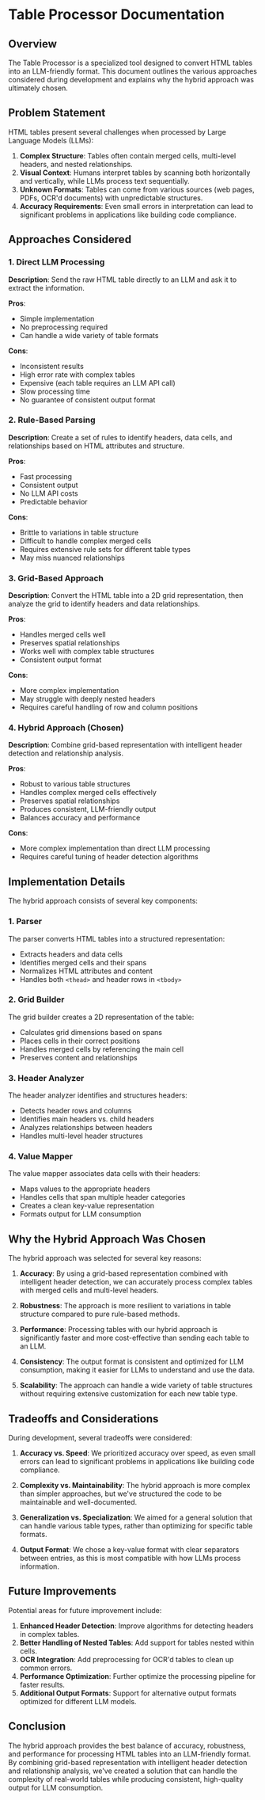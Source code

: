 # Table Processor Documentation

## Overview

The Table Processor is a specialized tool designed to convert HTML tables into an LLM-friendly format. This document outlines the various approaches considered during development and explains why the hybrid approach was ultimately chosen.

## Problem Statement

HTML tables present several challenges when processed by Large Language Models (LLMs):

1. **Complex Structure**: Tables often contain merged cells, multi-level headers, and nested relationships.
2. **Visual Context**: Humans interpret tables by scanning both horizontally and vertically, while LLMs process text sequentially.
3. **Unknown Formats**: Tables can come from various sources (web pages, PDFs, OCR'd documents) with unpredictable structures.
4. **Accuracy Requirements**: Even small errors in interpretation can lead to significant problems in applications like building code compliance.

## Approaches Considered

### 1. Direct LLM Processing

**Description**: Send the raw HTML table directly to an LLM and ask it to extract the information.

**Pros**:
- Simple implementation
- No preprocessing required
- Can handle a wide variety of table formats

**Cons**:
- Inconsistent results
- High error rate with complex tables
- Expensive (each table requires an LLM API call)
- Slow processing time
- No guarantee of consistent output format

### 2. Rule-Based Parsing

**Description**: Create a set of rules to identify headers, data cells, and relationships based on HTML attributes and structure.

**Pros**:
- Fast processing
- Consistent output
- No LLM API costs
- Predictable behavior

**Cons**:
- Brittle to variations in table structure
- Difficult to handle complex merged cells
- Requires extensive rule sets for different table types
- May miss nuanced relationships

### 3. Grid-Based Approach

**Description**: Convert the HTML table into a 2D grid representation, then analyze the grid to identify headers and data relationships.

**Pros**:
- Handles merged cells well
- Preserves spatial relationships
- Works well with complex table structures
- Consistent output format

**Cons**:
- More complex implementation
- May struggle with deeply nested headers
- Requires careful handling of row and column positions

### 4. Hybrid Approach (Chosen)

**Description**: Combine grid-based representation with intelligent header detection and relationship analysis.

**Pros**:
- Robust to various table structures
- Handles complex merged cells effectively
- Preserves spatial relationships
- Produces consistent, LLM-friendly output
- Balances accuracy and performance

**Cons**:
- More complex implementation than direct LLM processing
- Requires careful tuning of header detection algorithms

## Implementation Details

The hybrid approach consists of several key components:

### 1. Parser

The parser converts HTML tables into a structured representation:

- Extracts headers and data cells
- Identifies merged cells and their spans
- Normalizes HTML attributes and content
- Handles both `<thead>` and header rows in `<tbody>`

### 2. Grid Builder

The grid builder creates a 2D representation of the table:

- Calculates grid dimensions based on spans
- Places cells in their correct positions
- Handles merged cells by referencing the main cell
- Preserves content and relationships

### 3. Header Analyzer

The header analyzer identifies and structures headers:

- Detects header rows and columns
- Identifies main headers vs. child headers
- Analyzes relationships between headers
- Handles multi-level header structures

### 4. Value Mapper

The value mapper associates data cells with their headers:

- Maps values to the appropriate headers
- Handles cells that span multiple header categories
- Creates a clean key-value representation
- Formats output for LLM consumption

## Why the Hybrid Approach Was Chosen

The hybrid approach was selected for several key reasons:

1. **Accuracy**: By using a grid-based representation combined with intelligent header detection, we can accurately process complex tables with merged cells and multi-level headers.

2. **Robustness**: The approach is more resilient to variations in table structure compared to pure rule-based methods.

3. **Performance**: Processing tables with our hybrid approach is significantly faster and more cost-effective than sending each table to an LLM.

4. **Consistency**: The output format is consistent and optimized for LLM consumption, making it easier for LLMs to understand and use the data.

5. **Scalability**: The approach can handle a wide variety of table structures without requiring extensive customization for each new table type.

## Tradeoffs and Considerations

During development, several tradeoffs were considered:

1. **Accuracy vs. Speed**: We prioritized accuracy over speed, as even small errors can lead to significant problems in applications like building code compliance.

2. **Complexity vs. Maintainability**: The hybrid approach is more complex than simpler approaches, but we've structured the code to be maintainable and well-documented.

3. **Generalization vs. Specialization**: We aimed for a general solution that can handle various table types, rather than optimizing for specific table formats.

4. **Output Format**: We chose a key-value format with clear separators between entries, as this is most compatible with how LLMs process information.

## Future Improvements

Potential areas for future improvement include:

1. **Enhanced Header Detection**: Improve algorithms for detecting headers in complex tables.
2. **Better Handling of Nested Tables**: Add support for tables nested within cells.
3. **OCR Integration**: Add preprocessing for OCR'd tables to clean up common errors.
4. **Performance Optimization**: Further optimize the processing pipeline for faster results.
5. **Additional Output Formats**: Support for alternative output formats optimized for different LLM models.

## Conclusion

The hybrid approach provides the best balance of accuracy, robustness, and performance for processing HTML tables into an LLM-friendly format. By combining grid-based representation with intelligent header detection and relationship analysis, we've created a solution that can handle the complexity of real-world tables while producing consistent, high-quality output for LLM consumption. 